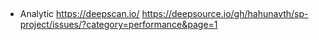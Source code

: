##

- Analytic
  https://deepscan.io/
  https://deepsource.io/gh/hahunavth/sp-project/issues/?category=performance&page=1
